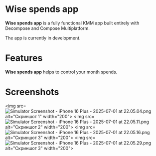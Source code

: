 
Wise spends app
==================

**Wise spends app** is a fully functional KMM app built entirely with Decompose and Compose Multiplatform.

The app is currently in development.

Features
=================

**Wise spends app** helps to control your month spends.

Screenshots
=================

<img src=![Simulator Screenshot - iPhone 16 Plus - 2025-07-01 at 22.05.04.png](docs/images/Simulator%20Screenshot%20-%20iPhone%2016%20Plus%20-%202025-07-01%20at%2022.05.04.png) alt="Скриншот 1" width="200">
<img src=![Simulator Screenshot - iPhone 16 Plus - 2025-07-01 at 22.05.11.png](docs/images/Simulator%20Screenshot%20-%20iPhone%2016%20Plus%20-%202025-07-01%20at%2022.05.11.png) alt="Скриншот 2" width="200">
<img src=![Simulator Screenshot - iPhone 16 Plus - 2025-07-01 at 22.05.16.png](docs/images/Simulator%20Screenshot%20-%20iPhone%2016%20Plus%20-%202025-07-01%20at%2022.05.16.png) alt="Скриншот 3" width="200">
<img src=![Simulator Screenshot - iPhone 16 Plus - 2025-07-01 at 22.05.29.png](docs/images/Simulator%20Screenshot%20-%20iPhone%2016%20Plus%20-%202025-07-01%20at%2022.05.16.png) alt="Скриншот 3" width="200">